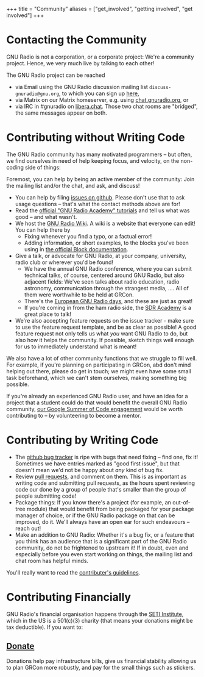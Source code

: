 +++
title = "Community"
aliases = ["get_involved", "getting involved", "get involved"]
+++

# Contacting the Community

GNU Radio is not a corporation, or a corporate project: We're a community
project. Hence, we very much live by talking to each other!

The GNU Radio project can be reached

* via Email using the GNU Radio discussion mailing list
  `discuss-gnuradio@gnu.org`, to which you can sign up
  [here](https://lists.gnu.org/mailman/listinfo/discuss-gnuradio),
* via Matrix on our Matrix homeserver, e.g. using
  [chat.gnuradio.org](https://chat.gnuradio.org), or
* via IRC in #gnuradio on [libera.chat](https://libera.chat). Those two chat
  rooms are "bridged", the same messages appear on both.

# Contributing without Writing Code

The GNU Radio community has many motivated programmers – but often, we find
ourselves in need of help keeping focus, and velocity, on the non-coding side of
things:

Foremost, you can help by being an active member of the community: Join the
mailing list and/or the chat, and ask, and discuss!

* You can help by filing [issues on github](https://github.com/gnuradio/gnuradio/issues).
  Please don't use that to ask usage questions – that's what the contact methods
  above are for!
* Read the [official "GNU Radio Academy" tutorials](https://tutorials.gnuradio.org)
  and tell us what was good – and what wasn't.
* We host the [GNU Radio Wiki](https://wiki.gnuradio.org). A wiki is a website
  that everyone can edit! You can help there by
  * Fixing whenever you find a typo, or a factual error!
  * Adding information, or short examples, to the blocks you've been using in
    [the official Block documentation](https://wiki.gnuradio.org/index.php?title=Category:Block_Docs).
* Give a talk, or advocate for GNU Radio, at your company, university, radio
  club or wherever you'd be found!
   * We have the annual GNU Radio conference, where you can submit technical
     talks, of course, centered around GNU Radio, but also adjacent fields:
     We've seen talks about radio education, radio astronomy, communication
     through the strangest media, …. All of them were worthwhile to be held at
     GRCon.
   * There's the
     [European GNU Radio days](https://www.youtube.com/channel/UCFzddPoztcHLuwFWRPJTNrQ/videos),
     and these are just as great!
   * If you're coming in from the ham radio side, the [SDR
     Academy](https://sdra.io/) is a great place to talk!
* We're also accepting feature requests on the issue tracker - make sure to use
  the feature request template, and be as clear as possible! A good feature
  request not only tells us what *you* want GNU Radio to do, but also how it
  helps the community. If possible, sketch things well enough for us to
  immediately understand what is meant!

We also have a lot of other community functions that we struggle to fill well.
For example, if you're planning on participating in GRCon, abd don't mind
helping out there, please do get in touch; we might even have some small task
beforehand, which we can't stem ourselves, making something big possible.

If you're already an experienced GNU Radio user, and have an idea for a project
that a student could do that would benefit the overall GNU Radio community,
[our Google Summer of Code engagement](https://wiki.gnuradio.org/index.php?title=GSoC)
would be worth contributing to – by volunteering to become a mentor.

# Contributing by Writing Code

* The [github bug tracker](https://github.com/gnuradio/gnuradio/issues) is ripe
  with bugs that need fixing – find one, fix it! Sometimes we have entries
  marked as "good first issue", but that doesn't mean we'd not be happy about
  *any* kind of bug fix.
* Review [pull requests](https://github.com/gnuradio/gnuradio/pulls), and
  comment on them. This is as important as writing code and submitting pull
  requests, as the hours spent reviewing code our done by a group of people
  that's smaller than the group of people submitting code!
* Package things: If you know there's a project (for example, an out-of-tree
  module) that would benefit from being packaged for your package manager of
  choice, or if the GNU Radio package on that can be improved, do it. We'll
  always have an open ear for such endeavours – reach out!
* Make an addition to GNU Radio: Whether it's a bug fix, or a feature that you
  think has an audience that is a significant part of the GNU Radio community,
  do not be frightened to upstream it! If in doubt, even and especially before
  you even start working on things, the mailing list and chat room has helpful
  minds.

You'll really want to read the [contributer's guidelines](https://wiki.gnuradio.org/index.php?title=Development).

# Contributing Financially

GNU Radio's financial organisation happens through the [SETI
Institute](https://www.seti.org), which in the US is a 501(c)(3) charity (that
means your donations might be tax deductible). If you want to:

## [Donate](https://donorbox.org/gnuradio)

Donations help pay infrastructure bills, give us financial stability allowing us
to plan GRCon more robustly, and pay for the small things such as stickers.
